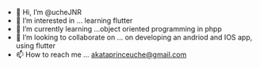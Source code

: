 - 👋 Hi, I’m @ucheJNR
- 👀 I’m interested in ... learning flutter
- 🌱 I’m currently learning ...object oriented programming in phpp
- 💞️ I’m looking to collaborate on ... on developing an andriod and IOS app, using flutter
- 📫 How to reach me ... akataprinceuche@gmail.com

<!---
ucheJNR/ucheJNR is a ✨ special ✨ repository because its `README.md` (this file) appears on your GitHub profile.
You can click the Preview link to take a look at your changes.
--->
